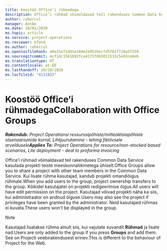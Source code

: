 ```yaml
---
title: Koostöö Office’i rühmadega
description: Office’i rühmad võimaldavad teil rakenduses Common Data Service kasutada projekti teiste meeskonnaliikmetega ühiselt.
author: ruhercul
manager: Annbe
ms.date: 10/01/2020
ms.topic: article
ms.service: project-operations
ms.reviewer: kfend
ms.author: ruhercul
ms.openlocfilehash: e0a31e71dd1e184e2e9539ecfd5f82f718a5f159
ms.sourcegitcommit: 4cf1dc1561b92fca4175f0b3813133c5e63ce8e6
ms.translationtype: HT
ms.contentlocale: et-EE
ms.lasthandoff: 10/28/2020
ms.locfileid: "4131833"
---
```

# <a name="collaboration-with-office-groups"></a><span data-ttu-id="c352c-103">Koostöö Office’i rühmadega</span><span class="sxs-lookup"><span data-stu-id="c352c-103">Collaboration with Office Groups</span></span>

<span data-ttu-id="c352c-104">_**Rakendub:** Project Operationsi ressurssipõhiste/mitteaktsiapõhiste stsenaariumide korral,  Lihtjuurutamine - tehing fiktiivsele arveldusele_</span><span class="sxs-lookup"><span data-stu-id="c352c-104">_**Applies To:** Project Operations for resource/non-stocked based scenarios, Lite deployment - deal to proforma invoicing_</span></span>

<span data-ttu-id="c352c-105">Office’i rühmad võimaldavad teil rakenduses Common Data Service kasutada projekti teiste meeskonnaliikmetega ühiselt.</span><span class="sxs-lookup"><span data-stu-id="c352c-105">Office Groups allow you to share a project with other team members in the Common Data Service.</span></span> <span data-ttu-id="c352c-106">Kui lisate rühma kasutajad, kandub projekti omandiõigus rühmale.</span><span class="sxs-lookup"><span data-stu-id="c352c-106">When you add users to the group, project ownership transfers to the group.</span></span> <span data-ttu-id="c352c-107">Kõikidel kasutajatel on projekti redigeerimise õigus.</span><span class="sxs-lookup"><span data-stu-id="c352c-107">All users will have edit permission on the project.</span></span> <span data-ttu-id="c352c-108">Kasutajad võivad projekti näha ka siis, kui administraator on andnud õiguse.</span><span class="sxs-lookup"><span data-stu-id="c352c-108">Users may also see the project if privileges have been granted by the administrator.</span></span> <span data-ttu-id="c352c-109">Neid kasutajaid rühmas ei kuvata.</span><span class="sxs-lookup"><span data-stu-id="c352c-109">These users won't be displayed in the group.</span></span>

> [!NOTE] 
> <span data-ttu-id="c352c-110">Kasutajad lisatakse rühma ainult siis, kui vajutate suvandit **Rühmad** ja lisate nad.</span><span class="sxs-lookup"><span data-stu-id="c352c-110">Users are only added to the group if you press **Groups** and add them.</span></span> <span data-ttu-id="c352c-111">See on Projecti veebirakendusest erinev.</span><span class="sxs-lookup"><span data-stu-id="c352c-111">This is different to the behaviour of Project for the Web.</span></span> 

